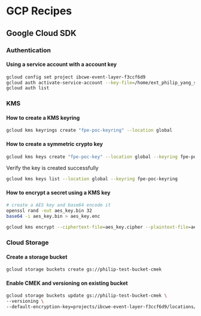 # GCP Recipes

## Google Cloud SDK

### Authentication

#### Using a service account with a account key

```bash
gcloud config set project ibcwe-event-layer-f3ccf6d9
gcloud auth activate-service-account --key-file=/home/ext_philip_yang_scotiabank_com/keys/gyre-dataflow-ist1.json
gcloud auth list
```

### KMS

#### How to create a KMS keyring

```bash
gcloud kms keyrings create "fpe-poc-keyring" --location global
```

#### How to create a symmetric crypto key

```bash
gcloud kms keys create "fpe-poc-key" --location global --keyring fpe-poc-keyring --purpose encryption
```

Verify the key is created successfully
```bash
gcloud kms keys list --location global --keyring fpe-poc-keyring
```

#### How to encrypt a secret using a KMS key

```bash
# create a AES key and base64 encode it
openssl rand -out aes_key.bin 32
base64 -i aes_key.bin > aes_key.enc

gcloud kms encrypt --ciphertext-file=aes_key.cipher --plaintext-file=aes_key.enc --key=fpe-poc-key --keyring=fpe-poc-keyring --location=global 
```

### Cloud Storage

#### Create a storage bucket

```bash
gcloud storage buckets create gs://philip-test-bucket-cmek
```

#### Enable CMEK and versioning on existing bucket

```bash
gcloud storage buckets update gs://philip-test-bucket-cmek \
--versioning \
--default-encryption-key=projects/ibcwe-event-layer-f3ccf6d9/locations/us/keyRings/bucket-cmek-keyring/cryptoKeys/bucket-cmek
```